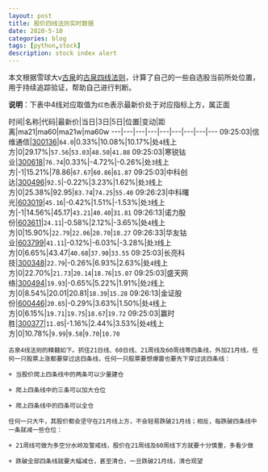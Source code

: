 ```yaml
---
layout: post
title: 股价四线法则实时数据
date: 2020-5-10
categories: blog
tags: [python,stock]
description: stock index alert
---
```



本文根据雪球大v[古泉](https://xueqiu.com/u/7148646888)的[古泉四线法则](https://xueqiu.com/7148646888/130498192)，计算了自己的一些自选股当前所处位置，用于持续追踪验证，帮助自己进行判断。

**说明**：下表中4线对应取值为`红色`表示最新价处于对应指标上方，属正面

时间|名称|代码|最新价|当日|3日|5日|位置|变动|距离|ma21|ma60|ma21w|ma60w
---|---|---|---|---|---|---|---|---
09:25:03|信维通信|[300136](https://xueqiu.com/S/SZ300136)|`64.0`|0.33%|10.08%|10.17%|处`4`线上方|0|29.17%|`57.56`|`53.03`|`48.50`|`41.88`
09:25:03|寒锐钴业|[300618](https://xueqiu.com/S/SZ300618)|`76.74`|0.33%|-4.72%|-0.26%|处`3`线上方|-1|15.21%|78.86|`67.67`|`60.86`|`61.87`
09:25:03|中科创达|[300496](https://xueqiu.com/S/SZ300496)|`92.5`|-0.22%|3.23%|1.62%|处`3`线上方|0|25.38%|92.95|`83.74`|`74.25`|`55.40`
09:26:23|中科曙光|[603019](https://xueqiu.com/S/SH603019)|`45.16`|-0.42%|1.51%|-1.53%|处`3`线上方|-1|14.56%|45.17|`43.21`|`40.40`|`31.81`
09:26:13|诺力股份|[603611](https://xueqiu.com/S/SH603611)|`24.11`|-0.58%|2.12%|-3.65%|处`4`线上方|0|15.90%|`22.79`|`22.06`|`20.70`|`18.27`
09:26:33|华友钴业|[603799](https://xueqiu.com/S/SH603799)|`41.11`|-0.12%|-6.03%|-3.28%|处`3`线上方|0|6.65%|43.47|`40.68`|`37.90`|`33.55`
09:25:03|长亮科技|[300348](https://xueqiu.com/S/SZ300348)|`22.79`|-0.26%|6.93%|2.63%|处`4`线上方|0|22.70%|`21.73`|`20.14`|`18.76`|`15.07`
09:25:03|盛天网络|[300494](https://xueqiu.com/S/SZ300494)|`19.93`|-0.65%|5.22%|1.91%|处`2`线上方|0|8.54%|20.01|20.81|`18.39`|`15.28`
09:26:13|金证股份|[600446](https://xueqiu.com/S/SH600446)|`20.65`|-0.29%|3.63%|1.50%|处`4`线上方|0|6.15%|`19.71`|`19.75`|`18.67`|`19.72`
09:25:03|赢时胜|[300377](https://xueqiu.com/S/SZ300377)|`11.05`|-1.16%|2.44%|3.53%|处`4`线上方|0|10.78%|`9.99`|`9.58`|`9.70`|`10.70`

```
古泉4线法则的精髓如下。抓住21日线、60日线、21周线及60周线等四条线，外加21月线，任何一只股票上涨都要穿过这四条线，任何一只股票要想爆雷也要先下穿过这四条线：

+ 当股价爬上四条线中的两条可以少量建仓

+ 爬上四条线中的三条可以加大仓位

+ 爬上四条线中的四条可以全仓

任何一只大牛，其股价都会坚守在21月线上方，不会轻易跌破21月线；相反，每跌破四条线中一条就减一些仓位：

+ 21周线可做为多空分水岭及警戒线，股价在21周线及60周线下方就要十分慎重，多看少做

+ 跌破全部四条线就要大幅减仓，甚至清仓，一旦跌破21月线，清仓观望
```